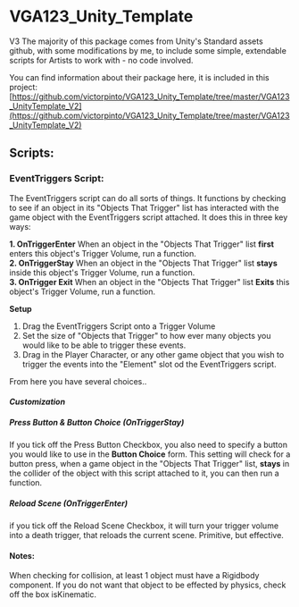 # VGA123_Unity_Template
 V3
 The majority of this package comes from Unity's Standard assets github, with some modifications by me, to include some simple, extendable scripts for Artists to work with - no code involved. 

You can find information about their package here, it is included in this project:
[https://github.com/victorpinto/VGA123_Unity_Template/tree/master/VGA123_UnityTemplate_V2](https://github.com/victorpinto/VGA123_Unity_Template/tree/master/VGA123_UnityTemplate_V2)

## Scripts: 
### EventTriggers Script:
The EventTriggers script can do all sorts of things. It functions by checking to see if an object in its "Objects That Trigger" list has interacted with the game object with the EventTriggers script attached. It does this in three key ways:

 **1. **OnTriggerEnter****
When an object in the "Objects That Trigger" list **first** enters this object's Trigger Volume, run a function.   
 **2. OnTriggerStay**
When an object in the "Objects That Trigger" list **stays** inside this object's Trigger Volume, run a function.  
 **3. OnTrigger Exit**
When an object in the "Objects That Trigger" list **Exits** this object's Trigger Volume, run a function. 

**Setup**

 1. Drag the EventTriggers Script onto a Trigger Volume 
 2. Set the size of "Objects that Trigger" to how ever many objects you would like to be able to trigger these events. 
 3. Drag in the Player Character, or any other game object that you wish to trigger the events into the "Element" slot od the EventTriggers script. 

From here you have several choices..
#### *Customization* 
 ##### Press Button & Button Choice (OnTriggerStay)
 If you tick off the Press Button Checkbox, you also need to specify a button you would like to use in the **Button Choice** form. This setting will check for a button press, when a game object in the "Objects That Trigger" list, **stays** in the collider of the object with this script attached to it, you can then run a function. 
##### Reload Scene (OnTriggerEnter)
if you tick off the Reload Scene Checkbox, it will turn your trigger volume into a death trigger, that reloads the current scene. Primitive, but effective. 

#### Notes: 
When checking for collision, at least 1 object must have a Rigidbody component. If you do not want that object to be effected by physics, check off the box isKinematic. 


 



<!--stackedit_data:
eyJoaXN0b3J5IjpbMTQxNTY1ODY2MywtMTIzMTc5NTY5MF19
-->
